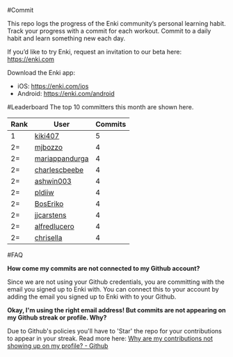 #Commit

This repo logs the progress of the Enki community’s personal learning habit. Track your progress with a commit for each workout. Commit to a daily habit and learn something new each day.

If you’d like to try Enki, request an invitation to our beta here: https://enki.com

Download the Enki app: 
 - iOS: https://enki.com/ios
 - Android: https://enki.com/android

#Leaderboard
The top 10 committers this month are shown here.

| Rank | User | Commits |
|------|------|---------|
|1|[kiki407](https://github.com/kiki407)|5|
|2=|[mjbozzo](https://github.com/mjbozzo)|4|
|2=|[mariappandurga](https://github.com/mariappandurga)|4|
|2=|[charlescbeebe](https://github.com/charlescbeebe)|4|
|2=|[ashwin003](https://github.com/ashwin003)|4|
|2=|[pldiiw](https://github.com/pldiiw)|4|
|2=|[BosEriko](https://github.com/BosEriko)|4|
|2=|[jjcarstens](https://github.com/jjcarstens)|4|
|2=|[alfredlucero](https://github.com/alfredlucero)|4|
|2=|[chrisella](https://github.com/chrisella)|4|

#FAQ

**How come my commits are not connected to my Github account?**

Since we are not using your Github credentials, you are committing with the email you signed up to Enki with. You can connect this to your account by adding the email you signed up to Enki with to your Github.

**Okay, I'm using the right email address! But commits are not appearing on my Github streak or profile. Why?**

Due to Github's policies you'll have to 'Star' the repo for your contributions to appear in your streak. Read more here: [Why are my contributions not showing up on my profile? - Github](https://help.github.com/articles/why-are-my-contributions-not-showing-up-on-my-profile/)
